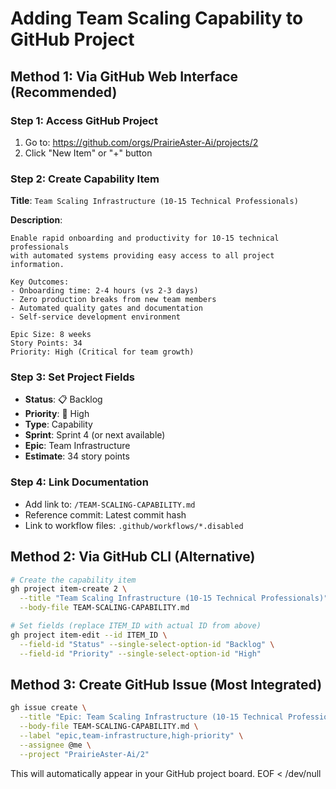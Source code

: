 # Adding Team Scaling Capability to GitHub Project

## Method 1: Via GitHub Web Interface (Recommended)

### Step 1: Access GitHub Project
1. Go to: https://github.com/orgs/PrairieAster-Ai/projects/2
2. Click "New Item" or "+" button

### Step 2: Create Capability Item
**Title**: `Team Scaling Infrastructure (10-15 Technical Professionals)`

**Description**:
```
Enable rapid onboarding and productivity for 10-15 technical professionals
with automated systems providing easy access to all project information.

Key Outcomes:
- Onboarding time: 2-4 hours (vs 2-3 days)
- Zero production breaks from new team members
- Automated quality gates and documentation
- Self-service development environment

Epic Size: 8 weeks
Story Points: 34
Priority: High (Critical for team growth)
```

### Step 3: Set Project Fields
- **Status**: 📋 Backlog
- **Priority**: 🔴 High
- **Type**: Capability
- **Sprint**: Sprint 4 (or next available)
- **Epic**: Team Infrastructure
- **Estimate**: 34 story points

### Step 4: Link Documentation
- Add link to: `/TEAM-SCALING-CAPABILITY.md`
- Reference commit: Latest commit hash
- Link to workflow files: `.github/workflows/*.disabled`

## Method 2: Via GitHub CLI (Alternative)

```bash
# Create the capability item
gh project item-create 2 \
  --title "Team Scaling Infrastructure (10-15 Technical Professionals)" \
  --body-file TEAM-SCALING-CAPABILITY.md

# Set fields (replace ITEM_ID with actual ID from above)
gh project item-edit --id ITEM_ID \
  --field-id "Status" --single-select-option-id "Backlog" \
  --field-id "Priority" --single-select-option-id "High"
```

## Method 3: Create GitHub Issue (Most Integrated)

```bash
gh issue create \
  --title "Epic: Team Scaling Infrastructure (10-15 Technical Professionals)" \
  --body-file TEAM-SCALING-CAPABILITY.md \
  --label "epic,team-infrastructure,high-priority" \
  --assignee @me \
  --project "PrairieAster-Ai/2"
```

This will automatically appear in your GitHub project board.
EOF < /dev/null

